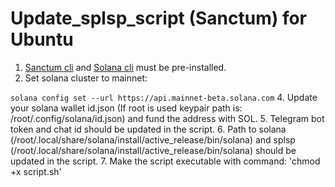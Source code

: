 # Update_splsp_script (Sanctum) for Ubuntu

1. [Sanctum cli](https://github.com/igneous-labs/sanctum-spl-stake-pool-cli) and [Solana cli](https://docs.solanalabs.com/cli/install) must be pre-installed.
2. Set solana cluster to mainnet:
   
```solana config set --url https://api.mainnet-beta.solana.com```
4. Update your solana wallet id.json (If root is used keypair path is: /root/.config/solana/id.json) and fund the address with SOL.
5. Telegram bot token and chat id should be updated in the script.
6. Path to solana (/root/.local/share/solana/install/active_release/bin/solana) and splsp (/root/.local/share/solana/install/active_release/bin/solana) should be updated in the script.
7. Make the script executable with command:
'chmod +x script.sh'
